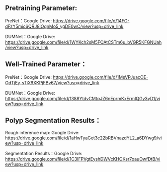 ## Pretraining Parameter:

PreNet：Google Drive: https://drive.google.com/file/d/14FG-dFzY5mic6QRJ8lOgnMo5_ygDE0wC/view?usp=drive_link

DUMNet：Google Drive: https://drive.google.com/file/d/1WYKch2sM5FOAtCSTm6u_bVGR5KFGNUah/view?usp=drive_link

## Well-Trained Parameter：

PreNet：Google Drive: https://drive.google.com/file/d/1MsVPJuacOE-OdTjEy-sTiX6XKPjFBv67/view?usp=drive_link

DUMNet：Google Drive: https://drive.google.com/file/d/1388YtdvCMtpJZ6nEprmKxErmIQGy3yD1/view?usp=drive_link

## Polyp Segmentation Results：

Rough interence map: Google Drive: https://drive.google.com/file/d/1aHwTyaGet3c22bRBVnazdYL2_a6DYwg9/view?usp=drive_link

Segmentation Results：Google Drive: https://drive.google.com/file/d/1C3IFPVgtEyshDWVcKHOKsr7oauOwfDtB/view?usp=drive_link
